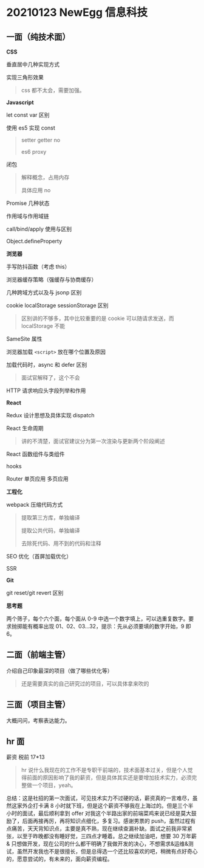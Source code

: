 # 20210123 NewEgg 信息科技

## 一面（纯技术面）

**CSS**

垂直居中几种实现方式

实现三角形效果

> css 都不太会，需要加强。

**Javascript**

let const var 区别

使用 es5 实现 const

> setter getter no
>
> es6 proxy

闭包

> 解释概念，占用内存
>
> 具体应用 no

Promise 几种状态

作用域与作用域链

call/bind/apply 使用与区别

Object.defineProperty

**浏览器**

手写防抖函数（考虑 this）

浏览器缓存策略（强缓存与协商缓存）

几种跨域方式以及与 jsonp 区别

cookie localStorage sessionStorage 区别

> 区别讲的不够多，其中比较重要的是 cookie 可以随请求发送，而 localStorage 不能

SameSite 属性

浏览器加载 `<script>` 放在哪个位置及原因

加载代码时，async 和 defer 区别

> 面试官解释了，这个不会

HTTP 请求响应头字段列举和作用

**React**

Redux 设计思想及具体实现 dispatch

React 生命周期

> 讲的不清楚，面试官建议分为第一次渲染与更新两个阶段阐述

React 函数组件与类组件

hooks

Router 单页应用 多页应用

**工程化**

webpack 压缩代码方式

> 提取第三方库，单独编译
>
> 提取公共代码，单独编译
>
> 去除死代码、用不到的代码和注释

SEO 优化（首屏加载优化）

SSR

**Git**

git reset/git revert 区别

**思考题**

两个筛子，每个六个面，每个面从 0-9 中选一个数字填上，可以选重复数字。要求抛掷能有概率出现 01、02、03...32，提示：先从必须要填的数字开始，9 即 6。

## 二面（前端主管）

介绍自己印象最深的项目（做了哪些优化等）

> 还是需要真实的自己研究过的项目，可以具体拿来吹的

## 三面（项目主管）

大概问问，考察表达能力。

## hr 面

薪资 税前 17*13

> hr 说什么我现在的工作不是专职干前端的，技术面基本过关，但是个人觉得前面的原因影响了我的薪资，但是具体其实还是要增加技术实力，必须完整做一个项目，yeah。

总结：这是社招的第一次面试，可见技术实力不过硬的话，薪资真的一言难尽，虽然这家外企打卡满 8 小时就下班，但是这个薪资不够我在上海过的。但是三个半小时的面试，最后顺利拿到 offer 对我这个半路出家的前端菜鸡来说已经是莫大鼓励了，后面再接再厉，再将知识点细化，多复习。感谢男票的 push，虽然过程有点痛苦，天天背知识点，主要是真不熟，现在继续查漏补缺。面试之前我非常紧张，以至于昨晚都没有睡好觉，三四点才睡着。总之继续加油吧，想要 30 万年薪 & 只想做开发，现在公司的什么都干明确了我做开发的决心，不想需求&运维&测试，虽然开发我也不是很擅长，但是总得选一个还比较喜欢的吧，稍微有点好奇心的，愿意尝试的，有未来的，面向薪资编程。
